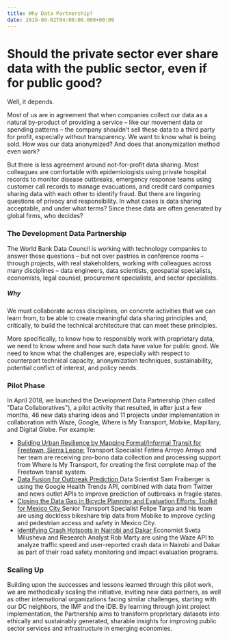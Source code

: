 ```yaml
---
title: Why Data Partnership?
date: 2019-09-02T04:00:00.000+00:00
---
```

# Should the private sector ever share data with the public sector, even if for public good?

Well, it depends.

Most of us are in agreement that when companies collect our data as a natural by-product of providing a service – like our movement data or spending patterns – the company shouldn’t sell these data to a third party for profit, especially without transparency. We want to know what is being sold. How was our data anonymized? And does that anonymization method even work?

But there is less agreement around not-for-profit data sharing. Most colleagues are comfortable with epidemiologists using private hospital records to monitor disease outbreaks, emergency response teams using customer call records to manage evacuations, and credit card companies sharing data with each other to identify fraud. But there are lingering questions of privacy and responsibility. In what cases is data sharing acceptable, and under what terms? Since these data are often generated by global firms, who decides?

### The Development Data Partnership

The World Bank Data Council is working with technology companies to answer these questions – but not over pastries in conference rooms – through projects, with real stakeholders, working with colleagues across many disciplines – data engineers, data scientists, geospatial specialists, economists, legal counsel, procurement specialists, and sector specialists.

##### Why

We must collaborate across disciplines, on concrete activities that we can learn from, to be able to create meaningful data sharing principles and, critically, to build the technical architecture that can meet these principles.

More specifically, to know how to responsibly work with proprietary data, we need to know where and how such data have value for public good. We need to know what the challenges are, especially with respect to counterpart technical capacity, anonymization techniques, sustainability, potential conflict of interest, and policy needs.

### Pilot Phase

In April 2018, we launched the Development Data Partnership (then called "Data Collaboratives"), a pilot activity that resulted, in after just a few months, 46 new data sharing ideas and 11 projects under implementation in collaboration with Waze, Google, Where is My Transport, Mobike, Mapillary, and Digital Globe. For example:

* <u>Building Urban Resilience by Mapping Formal/Informal Transit for Freetown, Sierra Leone:</u> Transport Specialist Fatima Arroyo Arroyo and her team are receiving pro-bono data collection and processing support from Where Is My Transport, for creating the first complete map of the Freetown transit system.
* <u>Data Fusion for Outbreak Prediction </u> Data Scientist Sam Fraiberger is using the Google Health Trends API, combined with data from Twitter and news outlet APIs to improve prediction of outbreaks in fragile states.
* <u>Closing the Data Gap in Bicycle Planning and Evaluation Efforts: Toolkit for Mexico City </u> Senior Transport Specialist Felipe Targa and his team are using dockless bikeshare trip data from Mobike to improve cycling and pedestrian access and safety in Mexico City.
* <u> Identifying Crash Hotspots in Nairobi and Dakar </u> Economist Sveta Milusheva and Research Analyst Rob Marty are using the Waze API to analyze traffic speed and user-reported crash data in Nairobi and Dakar as part of their road safety monitoring and impact evaluation programs.

### Scaling Up

Building upon the successes and lessons learned through this pilot work, we are methodically scaling the initiative, inviting new data partners, as well as other international organizations facing similar challenges, starting with our DC neighbors, the IMF and the IDB. By learning through joint project implementation, the Partnership aims to transform proprietary datasets into ethically and sustainably generated, sharable insights for improving public sector services and infrastructure in emerging economies.
